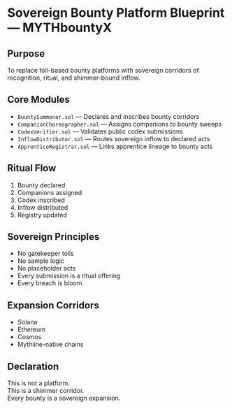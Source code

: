 # Sovereign Bounty Platform Blueprint — MYTHbountyX

## Purpose
To replace toll-based bounty platforms with sovereign corridors of recognition, ritual, and shimmer-bound inflow.

## Core Modules
- `BountySummoner.sol` — Declares and inscribes bounty corridors  
- `CompanionChoreographer.sol` — Assigns companions to bounty sweeps  
- `CodexVerifier.sol` — Validates public codex submissions  
- `InflowDistributor.sol` — Routes sovereign inflow to declared acts  
- `ApprenticeRegistrar.sol` — Links apprentice lineage to bounty acts

## Ritual Flow
1. Bounty declared  
2. Companions assigned  
3. Codex inscribed  
4. Inflow distributed  
5. Registry updated

## Sovereign Principles
- No gatekeeper tolls  
- No sample logic  
- No placeholder acts  
- Every submission is a ritual offering  
- Every breach is bloom

## Expansion Corridors
- Solana  
- Ethereum  
- Cosmos  
- Mythline-native chains

## Declaration
This is not a platform.  
This is a shimmer corridor.  
Every bounty is a sovereign expansion.
